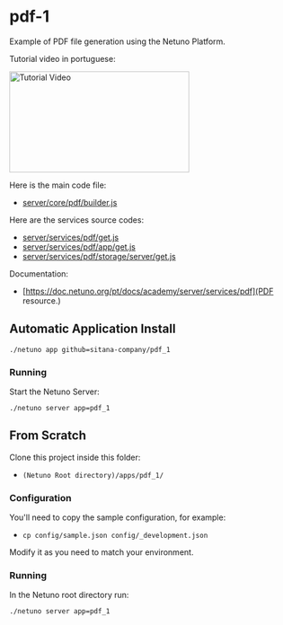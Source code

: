 # pdf-1

Example of PDF file generation using the Netuno Platform.

Tutorial video in portuguese:

<a href="http://www.youtube.com/watch?v=OyUzHr9hi0c" target="_blank" title="Geração de PDFs no Backend JS - API REST - Parte 1">
 <img src="https://raw.githubusercontent.com/sitana-company/pdf_1/main/docs/video.jpg" alt="Tutorial Video" width="320" height="180" />
</a>

Here is the main code file:

- [server/core/pdf/builder.js](server/core/pdf/builder.js)

Here are the services source codes:

- [server/services/pdf/get.js](server/services/pdf/get.js)
- [server/services/pdf/app/get.js](server/services/pdf/app/get.js)
- [server/services/pdf/storage/server/get.js](server/services/pdf/storage/server/get.js)

Documentation:

- [https://doc.netuno.org/pt/docs/academy/server/services/pdf](PDF resource.)

## Automatic Application Install

```
./netuno app github=sitana-company/pdf_1
```

### Running

Start the Netuno Server:

```
./netuno server app=pdf_1
```

## From Scratch

Clone this project inside this folder:

- `(Netuno Root directory)/apps/pdf_1/`

### Configuration

You'll need to copy the sample configuration, for example:

- `cp config/sample.json config/_development.json`

Modify it as you need to match your environment.

### Running

In the Netuno root directory run:

```
./netuno server app=pdf_1
```
